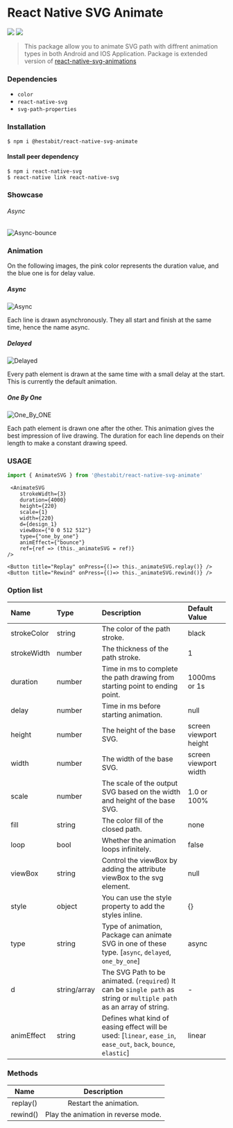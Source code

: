 # React Native SVG Animate
![](https://img.shields.io/badge/platform-react--native-brightgreen.svg) ![](https://img.shields.io/static/v1.svg?label=license&message=ISC&color=blue)
> This package allow you to animate SVG path with diffrent animation types in both Android and IOS Application. 
Package is extended version of [react-native-svg-animations](https://www.npmjs.com/package/react-native-svg-animations)

### Dependencies
* `color`
* `react-native-svg`
* `svg-path-properties` 
### Installation
```
$ npm i @hestabit/react-native-svg-animate
```
#### Install peer dependency
```
$ npm i react-native-svg 
$ react-native link react-native-svg
```

### Showcase
###### Async
![Async-bounce](https://github.com/Mr-Bhardwa7/react-native-svg-animate/blob/master/assets/images/async-bounce.gif?raw=true)

### Animation

On the following images, the pink color represents the duration value, and the blue one is for delay value.

##### Async
![Async](https://github.com/Mr-Bhardwa7/react-native-svg-animate/blob/master/assets/images/async.jpg?raw=true)

Each line is drawn asynchronously. They all start and finish at the same time, hence the name async.

##### Delayed
![Delayed](https://github.com/Mr-Bhardwa7/react-native-svg-animate/blob/master/assets/images/delayed.png?raw=true)

Every path element is drawn at the same time with a small delay at the start. This is currently the default animation.

##### One By One
![One_By_ONE](https://github.com/Mr-Bhardwa7/react-native-svg-animate/blob/master/assets/images/one_by_one.jpg?raw=true)

Each path element is drawn one after the other. This animation gives the best impression of live drawing. The duration for each line depends on their length to make a constant drawing speed.

### USAGE
```javascript
import { AnimateSVG } from '@hestabit/react-native-svg-animate'
```
```JSX
 <AnimateSVG
    strokeWidth={3}
    duration={4000}
    height={220}
    scale={1}
    width={220}
    d={design_1}
    viewBox={"0 0 512 512"}
    type={"one_by_one"}
    animEffect={"bounce"}
    ref={ref => (this._animateSVG = ref)}
/>
```

```JSX
<Button title="Replay" onPress={()=> this._animateSVG.replay()} />
<Button title="Rewind" onPress={()=> this._animateSVG.rewind()} />
```

### Option list

Name        |   Type       |  Description                       | Default Value
:-----------|:-------------|:-----------------------------------|:------------
strokeColor |  string      | The color of the path stroke.    | black
strokeWidth |  number      | The thickness of the path stroke. | 1
duration    |  number      | Time in ms to complete the path drawing from starting point to ending point.  | 1000ms or 1s
delay       |  number      | Time in ms before starting animation. | null
height      |  number      | The height of the base SVG. | screen viewport height
width       | number       | The width of the base SVG. | screen viewport width
scale       |  number      | The scale of the output SVG based on the width and height of the base SVG. | 1.0 or 100%
fill        | string       | The color fill of the closed path. | none
loop        | bool         | Whether the animation loops infinitely. | false
viewBox     |  string      | Control the viewBox by adding the attribute viewBox to the svg element.| null
style       | object       | You can use the style property to add the styles inline. | {}
type        | string       | Type of animation, Package can animate SVG in one of these type. [`async`, `delayed`, `one_by_one`]  | async
d           | string/array | The SVG Path to be animated. (`required`) It can be `single path` as string or `multiple path` as an array of string. | -
animEffect  | string       | Defines what kind of easing effect will be used: [`linear`, `ease_in`, `ease_out`, `back`, `bounce`, `elastic`]   | linear

### Methods

Name        |  Description 
:-----------:|:-------------:
replay()    | Restart the animation.
rewind()    | Play the animation in reverse mode.
